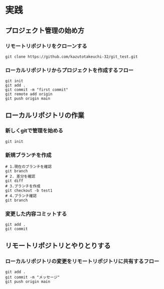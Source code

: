 # 実践

## プロジェクト管理の始め方

### リモートリポジトリをクローンする

```
git clone https://github.com/kazutotakeuchi-32/git_test.git
```

### ローカルリポジトリからプロジェクトを作成するフロー

```
git init
git add .
git commit -m "first commit"
git remote add origin 
git push origin main
```

## ローカルリポジトリの作業

### 新しくgitで管理を始める

```
git init
```

### 新規ブランチを作成

```
# 1.現在のブランチを確認
git branch
# 2. 差分を確認
git diff 
# 3.ブランチを作成
git checkout -b test1
# 4.ブランチ確認
git branch
```

### 変更した内容コミットする
```
git add .
git commit 
```
## リモートリポジトリとやりとりする

### ローカルリポジトリの変更をリモートリポジトリに共有するフロー

```
git add .
git commit -m "メッセージ"
git push origin main
```



